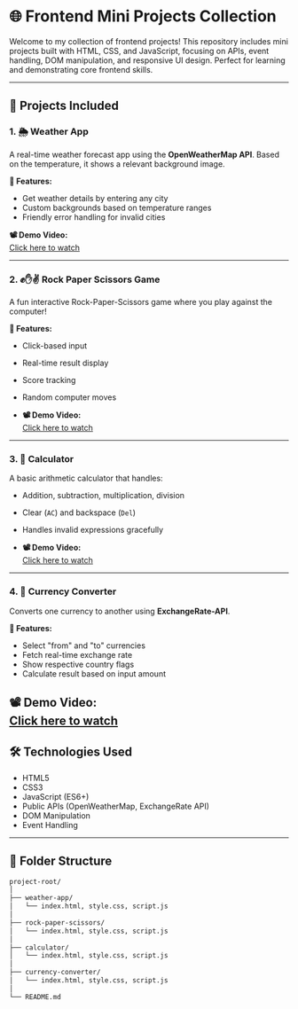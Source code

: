 # 🌐 Frontend Mini Projects Collection

Welcome to my collection of frontend projects! This repository includes mini projects built with HTML, CSS, and JavaScript, focusing on APIs, event handling, DOM manipulation, and responsive UI design. Perfect for learning and demonstrating core frontend skills.

---

## 🚀 Projects Included

### 1. 🌦️ Weather App

A real-time weather forecast app using the **OpenWeatherMap API**. Based on the temperature, it shows a relevant background image.

**🔧 Features:**
- Get weather details by entering any city
- Custom backgrounds based on temperature ranges
- Friendly error handling for invalid cities

**📽️ Demo Video:**  
[Click here to watch](https://drive.google.com/file/d/1mr8JGn6F0g_5d-Gh2I6CGHzF1UVqXE3D/view?usp=drive_link)

---

### 2. ✊✋✌️ Rock Paper Scissors Game

A fun interactive Rock-Paper-Scissors game where you play against the computer!

**🔧 Features:**
- Click-based input
- Real-time result display
- Score tracking
- Random computer moves

- **📽️ Demo Video:**  
[Click here to watch](https://drive.google.com/file/d/12uYn-iHygigGA59GtQ08Su5nJTjCpuyU/view?usp=drive_link)

---

### 3. 🧮 Calculator

A basic arithmetic calculator that handles:
- Addition, subtraction, multiplication, division
- Clear (`AC`) and backspace (`Del`)
- Handles invalid expressions gracefully

- **📽️ Demo Video:**  
[Click here to watch](https://drive.google.com/file/d/1QAByrXpDFssyhiHAZ1YFFUPm2DCgQbX8/view?usp=drive_link)

---

### 4. 💱 Currency Converter

Converts one currency to another using **ExchangeRate-API**.

**🔧 Features:**
- Select "from" and "to" currencies
- Fetch real-time exchange rate
- Show respective country flags
- Calculate result based on input amount

**📽️ Demo Video:**  
[Click here to watch](https://drive.google.com/file/d/1firX9LJrGWAX4CU1aVQHsINLmN-qCopV/view?usp=drive_link)
---

## 🛠️ Technologies Used

- HTML5
- CSS3
- JavaScript (ES6+)
- Public APIs (OpenWeatherMap, ExchangeRate API)
- DOM Manipulation
- Event Handling

---

## 📁 Folder Structure

```bash
project-root/
│
├── weather-app/
│   └── index.html, style.css, script.js
│
├── rock-paper-scissors/
│   └── index.html, style.css, script.js
│
├── calculator/
│   └── index.html, style.css, script.js
│
├── currency-converter/
│   └── index.html, style.css, script.js
│
└── README.md

